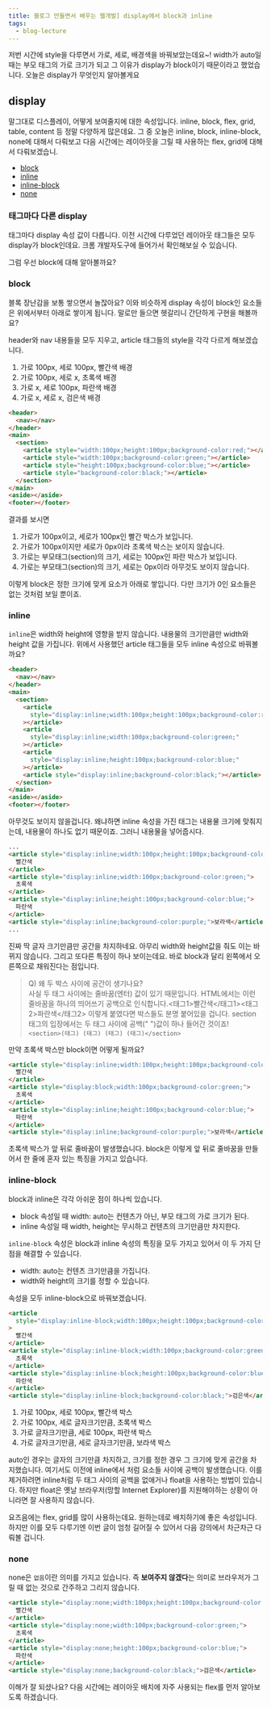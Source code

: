 ```yaml
---
title: 블로그 만들면서 배우는 웹개발] display에서 block과 inline
tags:
  - blog-lecture
---
```


저번 시간에 style을 다루면서 가로, 세로, 배경색을 바꿔보았는데요~! width가 auto일 때는 부모 태그의 가로 크기가 되고 그 이유가 display가 block이기 때문이라고 했었습니다. 오늘은 display가 무엇인지 알아볼게요

## display

말그대로 디스플레이, 어떻게 보여줄지에 대한 속성입니다. inline, block, flex, grid, table, content 등 정말 다양하게 많은데요. 그 중 오늘은 inline, block, inline-block, none에 대해서 다뤄보고 다음 시간에는 레이아웃을 그릴 때 사용하는 flex, grid에 대해서 다뤄보겠습니.

- [block](#block)
- [inline](#inline)
- [inline-block](#inline-block)
- [none](#none)

### 태그마다 다른 display

태그마다 display 속성 값이 다릅니다. 이전 시간에 다루었던 레이아웃 태그들은 모두 display가 block인데요. 크롬 개발자도구에 들어가서 확인해보실 수 있습니다.

<post-img src="/images/22/03/24/092206.png"></post-img>

그럼 우선 block에 대해 알아볼까요?

### block

블록 장난감을 보통 쌓으면서 놀잖아요? 이와 비슷하게 display 속성이 block인 요소들은 위에서부터 아래로 쌓이게 됩니다. 말로만 들으면 헷갈리니 간단하게 구현을 해볼까요?

header와 nav 내용들을 모두 지우고, article 태그들의 style을 각각 다르게 해보겠습니다.

1. 가로 100px, 세로 100px, 빨간색 배경
2. 가로 100px, 세로 x, 초록색 배경
3. 가로 x, 세로 100px, 파란색 배경
4. 가로 x, 세로 x, 검은색 배경

```html
<header>
  <nav></nav>
</header>
<main>
  <section>
    <article style="width:100px;height:100px;background-color:red;"></article>
    <article style="width:100px;background-color:green;"></article>
    <article style="height:100px;background-color:blue;"></article>
    <article style="background-color:black;"></article>
  </section>
</main>
<aside></aside>
<footer></footer>
```

<post-img src="/images/22/03/24/133218.png"></post-img>

결과를 보시면

1. 가로가 100px이고, 세로가 100px인 빨간 박스가 보입니다.
2. 가로가 100px이지만 세로가 0px이라 초록색 박스는 보이지 않습니다.
3. 가로는 부모태그(section)의 크기, 세로는 100px인 파란 박스가 보입니다.
4. 가로는 부모태그(section)의 크기, 세로는 0px이라 아무것도 보이지 않습니다.

이렇게 block은 정한 크기에 맞게 요소가 아래로 쌓입니다. 다만 크기가 0인 요소들은 없는 것처럼 보일 뿐이죠.

### inline

`inline`은 width와 height에 영향을 받지 않습니다. 내용물의 크기만큼만 width와 height 값을 가집니다. 위에서 사용했던 article 태그들을 모두 inline 속성으로 바꿔볼까요?

```html
<header>
  <nav></nav>
</header>
<main>
  <section>
    <article
      style="display:inline;width:100px;height:100px;background-color:red;"
    ></article>
    <article
      style="display:inline;width:100px;background-color:green;"
    ></article>
    <article
      style="display:inline;height:100px;background-color:blue;"
    ></article>
    <article style="display:inline;background-color:black;"></article>
  </section>
</main>
<aside></aside>
<footer></footer>
```

아무것도 보이지 않을겁니다. 왜냐하면 inline 속성을 가진 태그는 내용물 크기에 맞춰지는데, 내용물이 하나도 없기 때문이죠. 그러니 내용물을 넣어줍시다.

```html
...
<article style="display:inline;width:100px;height:100px;background-color:red;">
  빨간색
</article>
<article style="display:inline;width:100px;background-color:green;">
  초록색
</article>
<article style="display:inline;height:100px;background-color:blue;">
  파란색
</article>
<article style="display:inline;background-color:purple;">보라색</article>
...
```

<post-img src="/images/22/03/24/221038.png"></post-img>

진짜 딱 글자 크기만큼만 공간을 차지하네요. 아무리 width와 height값을 줘도 이는 바뀌지 않습니다. 그리고 또다른 특징이 하나 보이는데요. 바로 block과 달리 왼쪽에서 오른쪽으로 채워진다는 점입니다.

> Q) 왜 두 박스 사이에 공간이 생기나요?<br>
> 사실 두 태그 사이에는 줄바꿈(엔터) 값이 있기 때문입니다. HTML에서는 이런 줄바꿈을 하나의 띄어쓰기 공백으로 인식합니다.<태그1>빨간색</태그1><태그2>파란색</태그2> 이렇게 붙였다면 박스들도 분명 붙어있을 겁니다. section 태그의 입장에서는 두 태그 사이에 공백(" ")값이 하나 들어간 것이죠! <br> `<section>(태그) (태그) (태그) (태그)</section>`

만약 초록색 박스만 block이면 어떻게 될까요?

```html
<article style="display:inline;width:100px;height:100px;background-color:red;">
  빨간색
</article>
<article style="display:block;width:100px;background-color:green;">
  초록색
</article>
<article style="display:inline;height:100px;background-color:blue;">
  파란색
</article>
<article style="display:inline;background-color:purple;">보라색</article>
```

<post-img src="/images/22/03/24/221110.png"></post-img>

초록색 박스가 앞 뒤로 줄바꿈이 발생했습니다. block은 이렇게 앞 뒤로 줄바꿈을 만들어서 한 줄에 혼자 있는 특징을 가지고 있습니다.

### inline-block

block과 inline은 각각 아쉬운 점이 하나씩 있습니다.

- block 속성일 때 width: auto는 컨텐츠가 아닌, 부모 태그의 가로 크기가 된다.
- inline 속성일 때 width, height는 무시하고 컨텐츠의 크기만큼만 차지한다.

`inline-block` 속성은 block과 inline 속성의 특징을 모두 가지고 있어서 이 두 가지 단점을 해결할 수 있습니다.

- width: auto는 컨텐츠 크기만큼을 가집니다.
- width와 height의 크기를 정할 수 있습니다.

속성을 모두 inline-block으로 바꿔보겠습니다.

```html
<article
  style="display:inline-block;width:100px;height:100px;background-color:red;"
>
  빨간색
</article>
<article style="display:inline-block;width:100px;background-color:green;">
  초록색
</article>
<article style="display:inline-block;height:100px;background-color:blue;">
  파란색
</article>
<article style="display:inline-block;background-color:black;">검은색</article>
```

<post-img src="/images/22/03/24/221555.png"></post-img>

1. 가로 100px, 세로 100px, 빨간색 박스
2. 가로 100px, 세로 글자크기만큼, 초록색 박스
3. 가로 글자크기만큼, 세로 100px, 파란색 박스
4. 가로 글자크기만큼, 세로 글자크기만큼, 보라색 박스

auto인 경우는 글자의 크기만큼 차지하고, 크기를 정한 경우 그 크기에 맞게 공간을 차지했습니다. 여기서도 이전에 inline에서 처럼 요소들 사이에 공백이 발생했습니다. 이를 제거하려면 inline처럼 두 태그 사이의 공백을 없애거나 float을 사용하는 방법이 있습니다. 하지만 float은 옛날 브라우저(망할 Internet Explorer)를 지원해야하는 상황이 아니라면 잘 사용하지 않습니다.

요즈음에는 flex, grid를 많이 사용하는데요. 원하는데로 배치하기에 좋은 속성입니다. 하지만 이를 모두 다루기엔 이번 글이 엄청 길어질 수 있어서 다음 강의에서 차근차근 다뤄볼 겁니다.

### none

none은 `없음`이란 의미를 가지고 있습니다. 즉 **보여주지 않겠다**는 의미로 브라우저가 그릴 때 없는 것으로 간주하고 그리지 않습니다.

```html
<article style="display:none;width:100px;height:100px;background-color:red;">
  빨간색
</article>
<article style="display:none;width:100px;background-color:green;">
  초록색
</article>
<article style="display:none;height:100px;background-color:blue;">
  파란색
</article>
<article style="display:none;background-color:black;">검은색</article>
```

<post-img src="/images/22/03/24/214315.png"></post-img>

이해가 잘 되셨나요? 다음 시간에는 레이아웃 배치에 자주 사용되는 flex를 먼저 알아보도록 하겠습니다.
